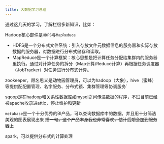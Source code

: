 ```yaml
---
title: 大数据学习总结
---
```


通过这几天的学习，了解栏很多新知识，比如：

Hadoop核心部件是`HDFS`与`MapReduce`
- HDFS是一个分布式文件系统：引入存放文件元数据信息的服务器和实际存放数据的服务器，对数据进行分布式储存和读取。
- MapReduce是一个计算框架：核心思想是把计算任务分配给集群内的服务器里执行。通过对计算任务的拆分（Map计算/Reduce计算）再根据任务调度器（JobTracker）对任务进行分布式计算。



zookeeper，顾名思义是动物园管理员，可以为hadoop（大象），hive（蜜蜂）等提供配配置管理、名字服务、分布式锁、集群管理等协调服务`

sqoop是在hadoop和关系性数据库如mysql之间传递数据的程序，不过目前已经被apache收录进attic，停止维护和更新

`metabase`是一个十分优秀的BI产品，可以查询数据库中的数据，并且用十分简洁美观的图表展现出来
~~插一句，这个产品本身我也非常喜欢，估计后期会加到服务器上~~

spark，可以提供分布式的计算处理